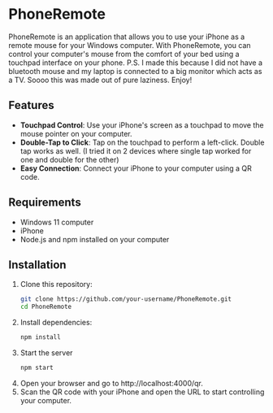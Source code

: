 # PhoneRemote

PhoneRemote is an application that allows you to use your iPhone as a remote mouse for your Windows computer. With PhoneRemote, you can control your computer's mouse from the comfort of your bed using a touchpad interface on your phone.
P.S. I made this because I did not have a bluetooth mouse and my laptop is connected to a big monitor which acts as a TV. Soooo this was made out of pure laziness. Enjoy! 

## Features

- **Touchpad Control**: Use your iPhone's screen as a touchpad to move the mouse pointer on your computer.
- **Double-Tap to Click**: Tap on the touchpad to perform a left-click. Double tap works as well. (I tried it on 2 devices where single tap worked for one and double for the other)
- **Easy Connection**: Connect your iPhone to your computer using a QR code.

## Requirements

- Windows 11 computer
- iPhone
- Node.js and npm installed on your computer

## Installation

1. Clone this repository:
   ```bash
   git clone https://github.com/your-username/PhoneRemote.git
   cd PhoneRemote

2. Install dependencies:
   ```bash
   npm install
3. Start the server
   ```bash
   npm start
4. Open your browser and go to http://localhost:4000/qr.
5. Scan the QR code with your iPhone and open the URL to start controlling your computer.
